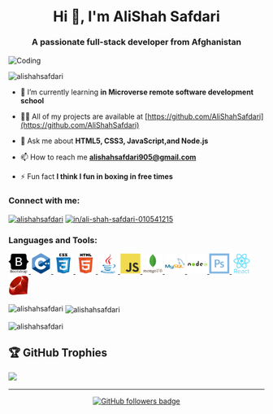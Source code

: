 <h1 align="center">Hi 👋, I'm AliShah Safdari</h1>
<h3 align="center">A passionate full-stack developer from Afghanistan</h3>
<img align="center" alt="Coding" width="1500" src="https://www.web24zone.com/wp-content/uploads/2022/09/2c778e_89d09c380b7b4a09bcdbcb329c4734b3_mv2.gif">
<p align="left"> <img src="https://komarev.com/ghpvc/?username=alishahsafdari&label=Profile%20views&color=0e75b6&style=flat" alt="alishahsafdari" /> </p>

- 🌱 I’m currently learning **in Microverse remote software development school**

- 👨‍💻 All of my projects are available at [https://github.com/AliShahSafdari](https://github.com/AliShahSafdari)

- 💬 Ask me about **HTML5, CSS3, JavaScript,and Node.js**

- 📫 How to reach me **alishahsafdari905@gmail.com**

- ⚡ Fun fact **I think I fun in boxing in free times**

<h3 align="left">Connect with me:</h3>
<p align="left">
<a href="https://twitter.com/alishahsafdari" target="blank"><img align="center" src="https://raw.githubusercontent.com/rahuldkjain/github-profile-readme-generator/master/src/images/icons/Social/twitter.svg" alt="alishahsafdari" height="30" width="40" /></a>
<a href="https://linkedin.com/in/in/ali-shah-safdari-010541215" target="blank"><img align="center" src="https://raw.githubusercontent.com/rahuldkjain/github-profile-readme-generator/master/src/images/icons/Social/linked-in-alt.svg" alt="in/ali-shah-safdari-010541215" height="30" width="40" /></a>
</p>

<h3 align="left">Languages and Tools:</h3>
<p align="left"> <a href="https://getbootstrap.com" target="_blank" rel="noreferrer"> <img src="https://raw.githubusercontent.com/devicons/devicon/master/icons/bootstrap/bootstrap-plain-wordmark.svg" alt="bootstrap" width="40" height="40"/> </a> <a href="https://www.w3schools.com/cpp/" target="_blank" rel="noreferrer"> <img src="https://raw.githubusercontent.com/devicons/devicon/master/icons/cplusplus/cplusplus-original.svg" alt="cplusplus" width="40" height="40"/> </a> <a href="https://www.w3schools.com/css/" target="_blank" rel="noreferrer"> <img src="https://raw.githubusercontent.com/devicons/devicon/master/icons/css3/css3-original-wordmark.svg" alt="css3" width="40" height="40"/> </a> <a href="https://www.w3.org/html/" target="_blank" rel="noreferrer"> <img src="https://raw.githubusercontent.com/devicons/devicon/master/icons/html5/html5-original-wordmark.svg" alt="html5" width="40" height="40"/> </a> <a href="https://www.java.com" target="_blank" rel="noreferrer"> <img src="https://raw.githubusercontent.com/devicons/devicon/master/icons/java/java-original.svg" alt="java" width="40" height="40"/> </a> <a href="https://developer.mozilla.org/en-US/docs/Web/JavaScript" target="_blank" rel="noreferrer"> <img src="https://raw.githubusercontent.com/devicons/devicon/master/icons/javascript/javascript-original.svg" alt="javascript" width="40" height="40"/> </a> <a href="https://www.mongodb.com/" target="_blank" rel="noreferrer"> <img src="https://raw.githubusercontent.com/devicons/devicon/master/icons/mongodb/mongodb-original-wordmark.svg" alt="mongodb" width="40" height="40"/> </a> <a href="https://www.mysql.com/" target="_blank" rel="noreferrer"> <img src="https://raw.githubusercontent.com/devicons/devicon/master/icons/mysql/mysql-original-wordmark.svg" alt="mysql" width="40" height="40"/> </a> <a href="https://nodejs.org" target="_blank" rel="noreferrer"> <img src="https://raw.githubusercontent.com/devicons/devicon/master/icons/nodejs/nodejs-original-wordmark.svg" alt="nodejs" width="40" height="40"/> </a> <a href="https://www.photoshop.com/en" target="_blank" rel="noreferrer"> <img src="https://raw.githubusercontent.com/devicons/devicon/master/icons/photoshop/photoshop-line.svg" alt="photoshop" width="40" height="40"/> </a> <a href="https://reactjs.org/" target="_blank" rel="noreferrer"> <img src="https://raw.githubusercontent.com/devicons/devicon/master/icons/react/react-original-wordmark.svg" alt="react" width="40" height="40"/> </a> <a href="https://www.ruby-lang.org/en/" target="_blank" rel="noreferrer"> <img src="https://raw.githubusercontent.com/devicons/devicon/master/icons/ruby/ruby-original.svg" alt="ruby" width="40" height="40"/> </a> </p>

<p><img align="left" src="https://github-readme-stats.vercel.app/api/top-langs?username=alishahsafdari&show_icons=true&locale=en&layout=compact" alt="alishahsafdari" /></p>

<p>&nbsp;<img align="center" src="https://github-readme-stats.vercel.app/api?username=alishahsafdari&show_icons=true&locale=en" alt="alishahsafdari" /></p>

<p><img align="center" src="https://github-readme-streak-stats.herokuapp.com/?user=alishahsafdari&" alt="alishahsafdari" /></p>

## 🏆 GitHub Trophies
![](https://github-profile-trophy.vercel.app/?username=AlishahSafdari&theme=radical&no-frame=false&no-bg=true&margin-w=4)

---
<p align="center">
  <a href="https://github.com/AliShahSafdari" target="_blank" rel="noreferrer"><img src="https://img.shields.io/github/followers/AlishahSafdari?logo=github&style=for-the-badge&color=282b2f&labelColor=red" alt="GitHub followers badge" /></a>
</p>

